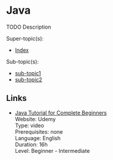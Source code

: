 # Java

TODO Description

Super-topic(s):
 - [Index](./README.md)

Sub-topic(s):
 - [sub-topic1](./sub-topic1.md)
 - [sub-topic2](./sub-topic2.md)

## Links
 - [Java Tutorial for Complete Beginners](https://www.udemy.com/java-tutorial/)  
   Website: Udemy   
   Type: video   
   Prerequisites: none   
   Language: English   
   Duration: 16h   
   Level: Beginner - Intermediate
